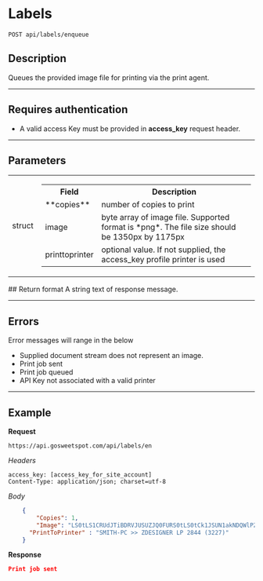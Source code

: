 # Labels

    POST api/labels/enqueue

## Description
Queues the provided image file for printing via the print agent.

***

## Requires authentication
* A valid access Key must be provided in **access_key** request header.

***

## Parameters
<table>
    <tr>
      <td>struct</td>
      <td>
          <table>
                <tr>
                  <th>Field</th>
                  <th>Description</th>
                </tr>
                  <tr>
                      <td valign="top">**copies**</td>
                      <td>
                        number of copies to print
                      </td>
                  </tr>
                  <tr>
                    <td>image</td>
                    <td>byte array of image file. Supported format is *png*. The file size should be 1350px by 1175px</td>
                  </tr>
                  <tr>
                    <td>printtoprinter</td>
                    <td>optional value. If not supplied, the access_key profile printer is used</td>
                  </tr>
          </table>
    </td>
  </tr>
</table>
## Return format
A string text of response message.

***

## Errors
Error messages will range in the below
- Supplied document stream does not represent an image.
- Print job sent
- Print job queued
- API Key not associated with a valid printer

***

## Example
**Request**

    https://api.gosweetspot.com/api/labels/en

*Headers*

    access_key: [access_key_for_site_account]
    Content-Type: application/json; charset=utf-8

*Body*
``` json
    {
    	"Copies": 1,
    	"Image": "LS0tLS1CRUdJTiBDRVJUSUZJQ0FURS0tLS0tCk1JSUN1akNDQWlPZ0F3SUJBZ0lKQU02VEt0b09KSWpGTUEwR0NT",
      "PrintToPrinter" : "SMITH-PC >> ZDESIGNER LP 2844 (3227)"
    }
```

**Response**
``` json
Print job sent

```
